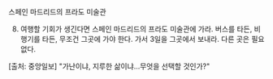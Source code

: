 스페인 마드리드의 프라도 미술관


8. 여행할 기회가 생긴다면 스페인 마드리드의 프라도 미술관에 가라. 버스를 타든, 비행기를 타든, 무조건 그곳에 가야 한다. 가서 3일을 그곳에서 보내라. 다른 곳은 필요 없다.  

[출처: 중앙일보] "가난이냐, 지루한 삶이냐...무엇을 선택할 것인가?"